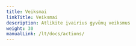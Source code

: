 ```yaml
---
title: Veiksmai
linkTitle: Veiksmai
description: Atlikite įvairius gyvūnų veiksmus
weight: 30
manualLink: /lt/docs/actions/
---
```

<script>
  window.location.href = "/lt/docs/actions/";
</script>

